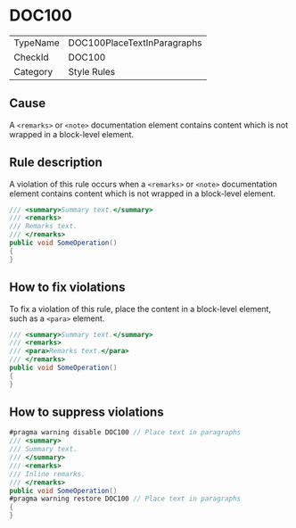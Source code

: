 # DOC100

<table>
<tr>
  <td>TypeName</td>
  <td>DOC100PlaceTextInParagraphs</td>
</tr>
<tr>
  <td>CheckId</td>
  <td>DOC100</td>
</tr>
<tr>
  <td>Category</td>
  <td>Style Rules</td>
</tr>
</table>

## Cause

A `<remarks>` or `<note>` documentation element contains content which is not wrapped in a block-level element.

## Rule description

A violation of this rule occurs when a `<remarks>` or `<note>` documentation element contains content which is not
wrapped in a block-level element.

```csharp
/// <summary>Summary text.</summary>
/// <remarks>
/// Remarks text.
/// </remarks>
public void SomeOperation()
{
}
```

## How to fix violations

To fix a violation of this rule, place the content in a block-level element, such as a `<para>` element.

```csharp
/// <summary>Summary text.</summary>
/// <remarks>
/// <para>Remarks text.</para>
/// </remarks>
public void SomeOperation()
{
}
```

## How to suppress violations

```csharp
#pragma warning disable DOC100 // Place text in paragraphs
/// <summary>
/// Summary text.
/// </summary>
/// <remarks>
/// Inline remarks.
/// </remarks>
public void SomeOperation()
#pragma warning restore DOC100 // Place text in paragraphs
{
}
```
